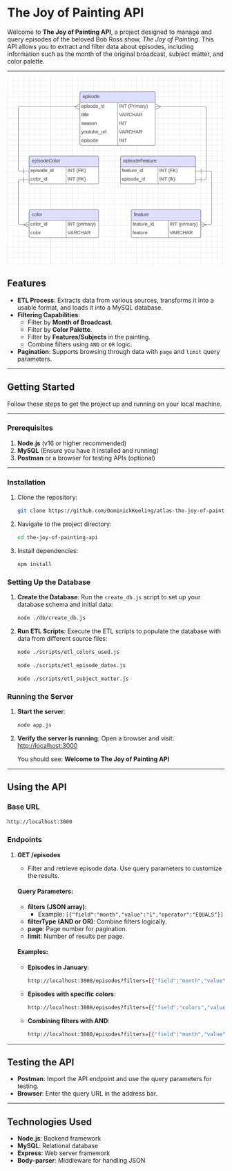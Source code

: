 # The Joy of Painting API

Welcome to **The Joy of Painting API**, a project designed to manage and query episodes of the beloved Bob Ross show, *The Joy of Painting*. This API allows you to extract and filter data about episodes, including information such as the month of the original broadcast, subject matter, and color palette.

---

![UML Diagram](./uml.png)

## Features

- **ETL Process**: Extracts data from various sources, transforms it into a usable format, and loads it into a MySQL database.
- **Filtering Capabilities**:
  - Filter by **Month of Broadcast**.
  - Filter by **Color Palette**.
  - Filter by **Features/Subjects** in the painting.
  - Combine filters using `AND` or `OR` logic.
- **Pagination**: Supports browsing through data with `page` and `limit` query parameters.

---

## Getting Started

Follow these steps to get the project up and running on your local machine.

---

### Prerequisites

1. **Node.js** (v16 or higher recommended)
2. **MySQL** (Ensure you have it installed and running)
3. **Postman** or a browser for testing APIs (optional)

---

### Installation

1. Clone the repository:
   ```bash
   git clone https://github.com/DominickKeeling/atlas-the-joy-of-painting-api.git
   ```

2. Navigate to the project directory:
   ```bash
   cd the-joy-of-painting-api
   ```

3. Install dependencies:
   ```bash
   npm install
   ```

### Setting Up the Database

1. **Create the Database**: Run the `create_db.js` script to set up your database schema and initial data:
   ```bash
   node ./db/create_db.js
   ```

2. **Run ETL Scripts**: Execute the ETL scripts to populate the database with data from different source files:
   ```bash
   node ./scripts/etl_colors_used.js
   ```
      ```bash
   node ./scripts/etl_episode_dates.js
   ```
   ```bash
   node ./scripts/etl_subject_matter.js
   ```


### Running the Server

1. **Start the server**:
   ```bash
   node app.js
   ```

2. **Verify the server is running**: Open a browser and visit: [http://localhost:3000](http://localhost:3000)

   You should see: **Welcome to The Joy of Painting API**

---

## Using the API

### Base URL

```bash
http://localhost:3000
```

### Endpoints

1. **GET /episodes**
   - Filter and retrieve episode data. Use query parameters to customize the results.

   #### Query Parameters:
   - **filters (JSON array)**:
     - Example: `[{"field":"month","value":"1","operator":"EQUALS"}]`
   - **filterType (AND or OR)**: Combine filters logically.
   - **page**: Page number for pagination.
   - **limit**: Number of results per page.

   #### Examples:
   - **Episodes in January**:
     ```bash
     http://localhost:3000/episodes?filters=[{"field":"month","value":"1","operator":"EQUALS"}]
     ```
   - **Episodes with specific colors**:
     ```bash
     http://localhost:3000/episodes?filters=[{"field":"colors","value":"Phthalo Blue,Alizarin Crimson","operator":"INCLUDES"}]
     ```
   - **Combining filters with AND**:
     ```bash
     http://localhost:3000/episodes?filters=[{"field":"month","value":"1","operator":"EQUALS"},{"field":"colors","value":"Phthalo Blue","operator":"INCLUDES"}]&filterType=AND
     ```

---

## Testing the API

- **Postman**: Import the API endpoint and use the query parameters for testing.
- **Browser**: Enter the query URL in the address bar.

---

## Technologies Used

- **Node.js**: Backend framework
- **MySQL**: Relational database
- **Express**: Web server framework
- **Body-parser**: Middleware for handling JSON